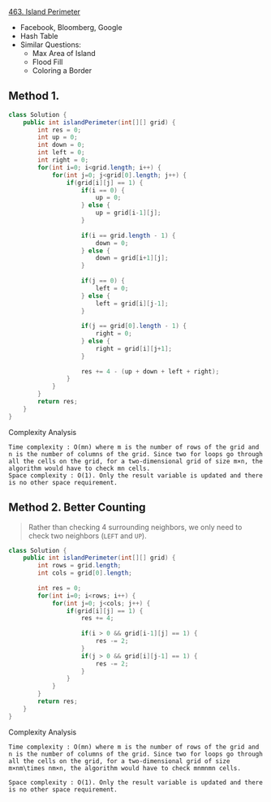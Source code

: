 [463. Island Perimeter](https://leetcode.com/problems/island-perimeter/)

* Facebook, Bloomberg, Google
* Hash Table
* Similar Questions:
    * Max Area of Island
    * Flood Fill
    * Coloring a Border
    
    
## Method 1. 
```java 
class Solution {
    public int islandPerimeter(int[][] grid) {
        int res = 0;
        int up = 0;
        int down = 0;
        int left = 0;
        int right = 0;
        for(int i=0; i<grid.length; i++) {
            for(int j=0; j<grid[0].length; j++) {
                if(grid[i][j] == 1) {
                    if(i == 0) {
                        up = 0;
                    } else {
                        up = grid[i-1][j];
                    }
                    
                    if(i == grid.length - 1) {
                        down = 0;
                    } else {
                        down = grid[i+1][j];
                    }
                    
                    if(j == 0) {
                        left = 0;
                    } else {
                        left = grid[i][j-1];
                    }
                    
                    if(j == grid[0].length - 1) {
                        right = 0;
                    } else {
                        right = grid[i][j+1];
                    }
                    
                    res += 4 - (up + down + left + right);
                }
            }
        }
        return res;
    }
}
```
Complexity Analysis

    Time complexity : O(mn) where m is the number of rows of the grid and n is the number of columns of the grid. Since two for loops go through all the cells on the grid, for a two-dimensional grid of size m×n, the algorithm would have to check mn cells.
    Space complexity : O(1). Only the result variable is updated and there is no other space requirement.


## Method 2. Better Counting
> Rather than checking 4 surrounding neighbors, we only need to check two neighbors (`LEFT` and `UP`).

```java 
class Solution {
    public int islandPerimeter(int[][] grid) {
        int rows = grid.length;
        int cols = grid[0].length;
        
        int res = 0;
        for(int i=0; i<rows; i++) {
            for(int j=0; j<cols; j++) {
                if(grid[i][j] == 1) {
                    res += 4;
                    
                    if(i > 0 && grid[i-1][j] == 1) {
                        res -= 2;
                    }
                    if(j > 0 && grid[i][j-1] == 1) {
                        res -= 2;
                    }
                }
            }
        }
        return res;
    }
}
```

Complexity Analysis

    Time complexity : O(mn) where m is the number of rows of the grid and n is the number of columns of the grid. Since two for loops go through all the cells on the grid, for a two-dimensional grid of size m×nm\times nm×n, the algorithm would have to check mnmnmn cells.

    Space complexity : O(1). Only the result variable is updated and there is no other space requirement.

